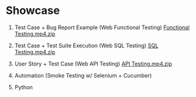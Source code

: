 # Showcase 

1. Test Case + Bug Report Example (Web Functional Testing)
[Functional Testing.mp4.zip](https://github.com/user-attachments/files/15972915/Functional.Testing.mp4.zip)



2. Test Case + Test Suite Execution (Web SQL Testing)
[SQL Testing.mp4.zip](https://github.com/user-attachments/files/15959954/SQL.Testing.mp4.zip)



3. User Story + Test Case (Web API Testing)
[API Testing.mp4.zip](https://github.com/user-attachments/files/15972772/API.Testing.mp4.zip)

   
4. Automation (Smoke Testing w/ Selenium + Cucumber)

   
5. Python 




